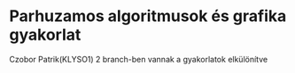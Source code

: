 # Parhuzamos algoritmusok és grafika gyakorlat
 Czobor Patrik(KLYSO1)
 2 branch-ben vannak a gyakorlatok elkülönítve
